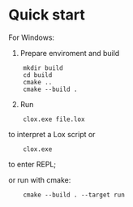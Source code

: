 # Quick start
For Windows:
1. Prepare enviroment and build
``` console
    mkdir build
    cd build
    cmake ..
    cmake --build .
```
	
2. Run
``` console
    clox.exe file.lox
```
  to interpret a Lox script 
  or
```
    clox.exe
```
  to enter REPL;
	
  or run with cmake:
``` console
    cmake --build . --target run
```